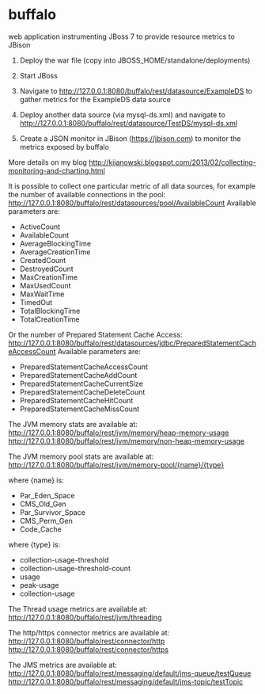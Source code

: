 buffalo
=======

web application instrumenting JBoss 7 to provide resource metrics to JBison

1. Deploy the war file (copy into JBOSS_HOME/standalone/deployments)

2. Start JBoss

3. Navigate to http://127.0.0.1:8080/buffalo/rest/datasource/ExampleDS to gather metrics for the ExampleDS data source

4. Deploy another data source (via mysql-ds.xml) and navigate to http://127.0.0.1:8080/buffalo/rest/datasource/TestDS/mysql-ds.xml

5. Create a JSON monitor in JBison (https://jbison.com) to monitor the metrics exposed by buffalo

More details on my blog http://kijanowski.blogspot.com/2013/02/collecting-monitoring-and-charting.html

It is possible to collect one particular metric of all data sources, for example the number of available connections in the pool:
http://127.0.0.1:8080/buffalo/rest/datasources/pool/AvailableCount
Available parameters are:
* ActiveCount
* AvailableCount
* AverageBlockingTime
* AverageCreationTime
* CreatedCount
* DestroyedCount
* MaxCreationTime
* MaxUsedCount
* MaxWaitTime
* TimedOut
* TotalBlockingTime
* TotalCreationTime

Or the number of Prepared Statement Cache Access:
http://127.0.0.1:8080/buffalo/rest/datasources/jdbc/PreparedStatementCacheAccessCount
Available parameters are:
* PreparedStatementCacheAccessCount
* PreparedStatementCacheAddCount
* PreparedStatementCacheCurrentSize
* PreparedStatementCacheDeleteCount
* PreparedStatementCacheHitCount
* PreparedStatementCacheMissCount

The JVM memory stats are available at:
http://127.0.0.1:8080/buffalo/rest/jvm/memory/heap-memory-usage
http://127.0.0.1:8080/buffalo/rest/jvm/memory/non-heap-memory-usage

The JVM memory pool stats are available at:
http://127.0.0.1:8080/buffalo/rest/jvm/memory-pool/{name}/{type}

where {name} is:
* Par_Eden_Space
* CMS_Old_Gen
* Par_Survivor_Space
* CMS_Perm_Gen
* Code_Cache

where {type} is:
* collection-usage-threshold
* collection-usage-threshold-count
* usage
* peak-usage
* collection-usage

The Thread usage metrics are available at:
http://127.0.0.1:8080/buffalo/rest/jvm/threading

The http/https connector metrics are available at:
http://127.0.0.1:8080/buffalo/rest/connector/http
http://127.0.0.1:8080/buffalo/rest/connector/https

The JMS metrics are available at:
http://127.0.0.1:8080/buffalo/rest/messaging/default/jms-queue/testQueue
http://127.0.0.1:8080/buffalo/rest/messaging/default/jms-topic/testTopic
